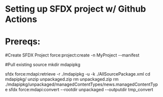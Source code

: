 # Setting up SFDX project w/ Github Actions

# Prereqs:

#Create SFDX Project
force:project:create -n MyProject --manifest

#Pull existing source
mkdir mdapipkg

sfdx force:mdapi:retrieve -r ./mdapipkg -u <username> -k ./AllSourcePackage.xml
cd mdapipkg/
unzip unpackaged.zip
rm unpackaged.zip
rm ./mdapipkg/unpackaged/managedContentTypes/news.managedContentType
sfdx force:mdapi:convert --rootdir unpackaged --outputdir tmp_convert
